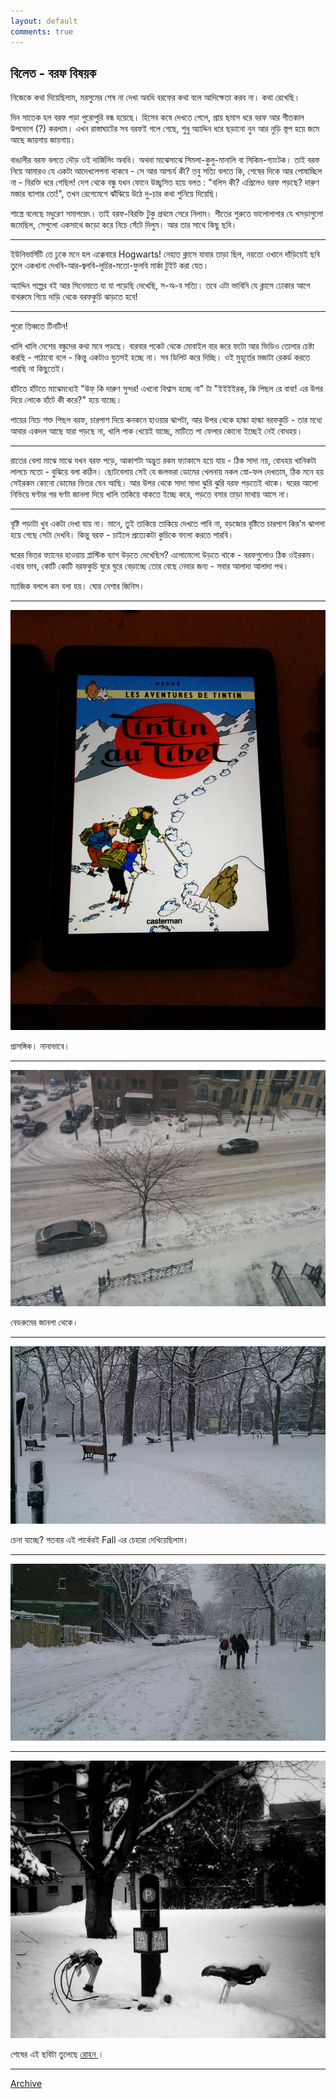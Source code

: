 ```yaml
---
layout: default
comments: true
---
```


## বিলেত - বরফ বিষয়ক

নিজেকে কথা দিয়েছিলাম, মরসুমের শেষ না দেখা অবধি বরফের কথা বলে আদিক্ষেতা করব না। কথা রেখেছি। 

দিন সাতেক হল বরফ পড়া পুরোপুরি বন্ধ হয়েছে। হিসেব কষে দেখতে গেলে, প্রায় ছমাস ধরে বরফ আর শীতকাল উপভোগ (?) করলাম। এখন রাস্তাঘাটের সব বরফই গলে গেছে, শুধু অ্যাদ্দিন ধরে ছড়ানো  নুন আর নুড়ি স্তূপ হয়ে জমে আছে জায়গায় জায়গায়। 

বাঙালীর বরফ বলতে দৌড় ওই দার্জিলিং অবধি। অথবা মাঝেসাঝে সিমলা-কুলু-মানালি বা সিকিম-গ্যাংটক। তাই বরফ নিয়ে আমারও যে একটা আদেখলেপনা থাকবে - সে আর আশ্চর্য কী? তবু সত্যি বলতে কি, শেষের দিকে আর পোষাচ্ছিল না - বিরক্তি ধরে গেছিল! দেশ থেকে বন্ধু যখন ফোনে উচ্ছ্বসিত হয়ে বলত : "বলিস কী? এপ্রিলেও বরফ পড়ছে? দারুণ মজার ব্যাপার তো!", তখন রেগেমেগে ঝাঁঝিয়ে উঠে দু-চার কথা শুনিয়ে দিয়েছি। 

শাস্ত্রে বলেছে মধুরেণ সমাপয়েৎ। তাই বরফ-বিরক্তি টুকু প্রথমে সেরে নিলাম। শীতের শুরুতে ভালোলাগার যে খসড়াগুলো জমেছিল, সেগুলো একসাথে জড়ো করে নিচে সেঁটে দিলুম। আর তার সাথে কিছু ছবি।

* 	* 	* 

ইউনিভার্সিটি তে ঢুকে মনে হল এক্কেবারে Hogwarts! নেহাত ক্লাসে যাবার তাড়া ছিল, নয়তো ওখানে দাঁড়িয়েই ছবি তুলে একখানা দেখবি-আর-জ্বলবি-লুচির-মতো-ফুলবি মার্কা টুইট করা যেত। 

অ্যাদ্দিন গল্পের বই আর সিনেমাতে যা যা পড়েছি দেখেছি, স-অ-ব সত্যি। তবে এটা ভাবিনি যে ক্লাসে ঢোকার আগে বাথরুমে গিয়ে দাড়ি থেকে বরফকুচি ঝাড়তে হবে! 

* 	* 	* 

পুরো তিব্বতে টিনটিন! 

খালি খালি দেশের বন্ধুদের কথা মনে পড়ছে। বারবার পকেট থেকে মোবাইল বার করে ফটো আর ভিডিও তোলার চেষ্টা করছি - পাঠাবো বলে - কিন্তু একটাও যুতসই হচ্ছে না। সব ডিলিট করে দিচ্ছি। ওই মুহূর্তের মজাটা রেকর্ড করতে পারছি না কিছুতেই। 

হাঁটতে হাঁটতে মাঝেমধ্যেই "উফ্‌ কি দারুণ সুন্দর! এখনো বিশ্বাস হচ্ছে না" টা "ইইইইরক্‌, কি পিছল রে বাবা! এর উপর দিয়ে লোকে হাঁটে কী করে?" হয়ে যাচ্ছে। 

পায়ের নিচে শক্ত পিছল বরফ, চারপাশ দিয়ে কনকনে হাওয়ার ঝাপটা, আর উপর থেকে হাল্কা হাল্কা বরফকুচি - তার মধ্যে আবার একদল আছে যারা পড়ছে না, খালি পাক খেয়েই যাচ্ছে, মাটিতে পা ফেলার কোনো ইচ্ছেই নেই বোধহয়।

* 	* 	* 

রাতের বেলা মাঝে মাঝে যখন বরফ পড়ে, আকাশটা অদ্ভুত রকম ফ্যাকাসে হয়ে যায় - ঠিক সাদা নয়, বোধহয় খানিকটা লালচে মতো - বুঝিয়ে বলা কঠিন। ছোটবেলায় সেই যে জলভরা ডোমের খেলনায় নকল স্নো-ফল দেখতাম, ঠিক মনে হয় সেইরকম কোনো ডোমের ভিতর যেন আছি। আর উপর থেকে সাদা সাদা ঝুরি ঝুরি বরফ পড়তেই থাকে। ঘরের আলো নিভিয়ে ঘণ্টার পর ঘণ্টা জানলা দিয়ে খালি তাকিয়ে থাকতে ইচ্ছে করে, পড়তে বসার তাড়া মাথায় আসে না। 

* 	* 	*

বৃষ্টি পড়াটা খুব একটা দেখা যায় না। মানে, তুই তাকিয়ে তাকিয়ে দেখতে পাবি না, বড়জোর বৃষ্টিতে চারপাশ কির'ম ঝাপসা হয়ে গেছে সেটা দেখবি। কিন্তু বরফ - চাইলে প্রত্যেকটা কুচিকে ফলো করতে পারবি। 

ঘরের ভিতর ফ্যানের হাওয়ায় প্লাস্টিক ব্যাগ উড়তে দেখেছিস? এলোমেলো উড়তে থাকে - বরফগুলোও ঠিক ওইরকম। এবার ভাব, কোটি কোটি বরফকুচি ঘুরে ঘুরে বেড়াচ্ছে তোর বেছে নেবার জন্য - সবার আলাদা আলাদা পথ। 

ম্যাজিক বললে কম বলা হয়। ঘোর নেশার জিনিস।  

* 	* 	* 

![TinTin_Tibet](../images/snow_1.jpeg "প্রাসঙ্গিক। নানাভাবে।")

প্রাসঙ্গিক। নানাভাবে।

* 	* 	* 

![TinTin_Tibet](../images/snow_2.jpeg "বেডরুমের জানলা থেকে")

বেডরুমের জানলা থেকে।

* 	* 	* 

![TinTin_Tibet](../images/snow_3.jpg "চেনা যাচ্ছে? গতবার এই পার্কেরই Fall এর চেহারা দেখিয়েছিলাম")

চেনা যাচ্ছে? গতবার এই পার্কেরই Fall এর চেহারা দেখিয়েছিলাম। 

* 	* 	* 

![TinTin_Tibet](../images/snow_4.jpg)

* 	* 	* 

![TinTin_Tibet](../images/snow_5.jpeg "Photo credit: Rohan")

শেষের এই ছবিটা তুলেছে [ রোহন ](http://rohandotc.com/)। 

* 	* 	* 

[Archive](../archive)
